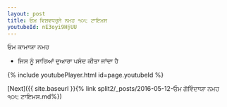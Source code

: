 ```yaml
---
layout: post
title: ਓਮ ਵਿਸ਼ਵਧਰੁਸੇ ਨਮਹ ੧੦੮ ਟਾਇਮਸ
youtubeId: nE3oyi9HjUU
---
```

 
 
 ਓਮ ਕਾਮਾਯਾ ਨਮਹ  
 
 -  ਜਿਸ ਨੂੰ ਸਾਰਿਆਂ ਦੁਆਰਾ ਪਸੰਦ ਕੀਤਾ ਜਾਂਦਾ ਹੈ 
 
  
 
  
 
 
 
 
 
 


{% include youtubePlayer.html id=page.youtubeId %}
 
[Next]({{ site.baseurl }}{% link  split2/_posts/2016-05-12-ਓਮ ਗੋਵਿੰਦਾਯਾ ਨਮਹ ੧੦੮ ਟਾਇਮਸ.md%})
 
